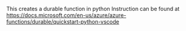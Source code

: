 This creates a durable function in python 
Instruction can be found at https://docs.microsoft.com/en-us/azure/azure-functions/durable/quickstart-python-vscode
